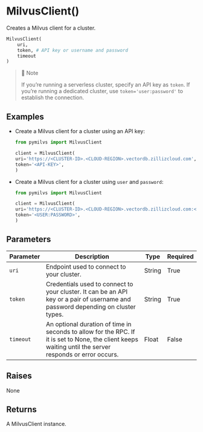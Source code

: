 # MilvusClient()

Creates a Milvus client for a cluster.

```python
MilvusClient(
    uri,
    token, # API key or username and password
    timeout
)
```

> 📘 Note
>
> If you’re running a serverless cluster, specify an API key as `token`. If you’re running a dedicated cluster, use `token='user:password'` to establish the connection.

## Examples

- Create a Milvus client for a cluster using an API key:

    ```python
    from pymilvs import MilvusClient

    client = MilvusClient(
    uri='https://<CLUSTER-ID>.<CLOUD-REGION>.vectordb.zillizcloud.com',
    token='<API-KEY>',
    )
    ```

- Create a Milvus client for a cluster using `user` and `password`:

    ```python
    from pymilvs import MilvusClient

    client = MilvusClient(
    uri='https://<CLUSTER-ID>.<CLOUD-REGION>.vectordb.zillizcloud.com:<ACCESS-PORT>',
    token='<USER:PASSWORD>',
    )
    ```

## Parameters

| Parameter          | Description                          | Type     | Required |
|--------------------|--------------------------------------|----------|----------|
| `uri` | Endpoint used to connect to your cluster. | String | True     |
| `token` | Credentials used to connect to your cluster. It can be an API key or a pair of username and password depending on cluster types. | String | True     |
| `timeout` | An optional duration of time in seconds to allow for the RPC. If it is set to None, the client keeps waiting until the server responds or error occurs. | Float | False     |

## Raises

None

## Returns

A MilvusClient instance.